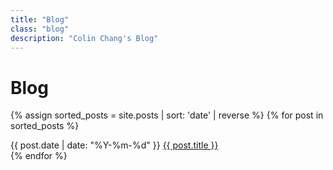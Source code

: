 ```yaml
---
title: "Blog"
class: "blog"
description: "Colin Chang's Blog"
---
```


# Blog

{% assign sorted_posts = site.posts | sort: 'date' | reverse %}
{% for post in sorted_posts %}
  <div class="post-item">
    <span class="post-date">{{ post.date | date: "%Y-%m-%d" }}</span>
    <a href="{{ post.url }}" class="post-link">{{ post.title }}</a>
  </div>
{% endfor %}
